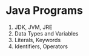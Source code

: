 # Java Programs
1. JDK, JVM, JRE
2. Data Types and Variables
3. Literals, Keywords
4. Identifiers, Operators